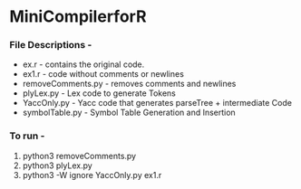# MiniCompilerforR

### File Descriptions - 
- ex.r - contains the original code.
- ex1.r - code without comments or newlines
- removeComments.py - removes comments and newlines
- plyLex.py - Lex code to generate Tokens
- YaccOnly.py - Yacc code that generates parseTree + intermediate Code
- symbolTable.py - Symbol Table Generation and Insertion

### To run - 
1. python3 removeComments.py
2. python3 plyLex.py
3. python3 -W ignore YaccOnly.py ex1.r

